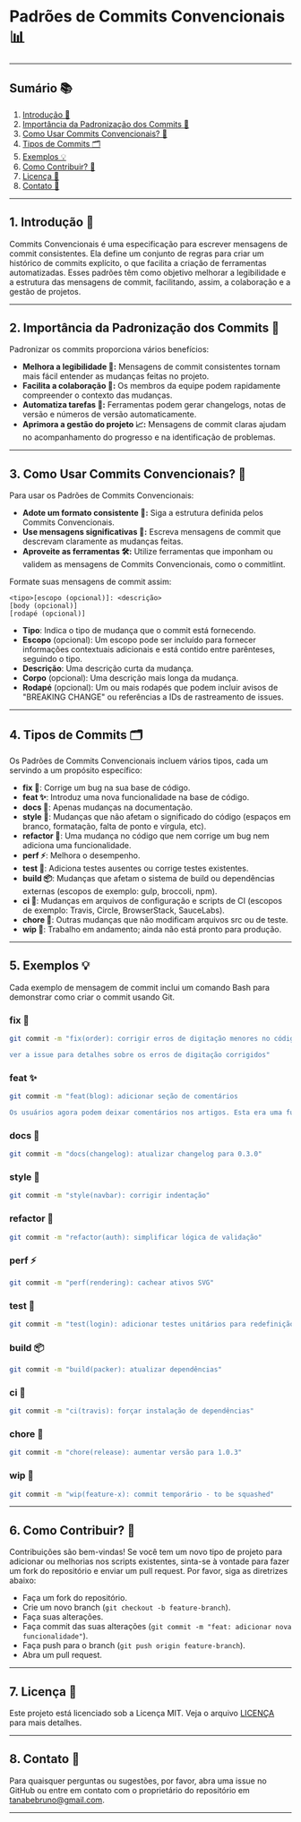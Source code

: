 # Padrões de Commits Convencionais 📊

---

## Sumário 📚
1. [Introdução 📖](#1-introdução-📖)
2. [Importância da Padronização dos Commits 🔧](#2-importância-da-padronização-dos-commits-🔧)
3. [Como Usar Commits Convencionais? 📐](#3-como-usar-commits-convencionais-📐)
4. [Tipos de Commits 🗂️](#4-tipos-de-commits-🗂️)
5. [Exemplos 💡](#5-exemplos-💡)
6. [Como Contribuir? 🤝](#6-como-contribuir-🤝)
7. [Licença 📜](#7-licença-📜)
8. [Contato 📧](#8-contato-📧)

---

## 1. Introdução 📖
Commits Convencionais é uma especificação para escrever mensagens de commit consistentes. Ela define um conjunto de regras para criar um histórico de commits explícito, o que facilita a criação de ferramentas automatizadas. Esses padrões têm como objetivo melhorar a legibilidade e a estrutura das mensagens de commit, facilitando, assim, a colaboração e a gestão de projetos.

---

## 2. Importância da Padronização dos Commits 🔧
Padronizar os commits proporciona vários benefícios:
- **Melhora a legibilidade 🧾:** Mensagens de commit consistentes tornam mais fácil entender as mudanças feitas no projeto.
- **Facilita a colaboração 🤝:** Os membros da equipe podem rapidamente compreender o contexto das mudanças.
- **Automatiza tarefas 🔄:** Ferramentas podem gerar changelogs, notas de versão e números de versão automaticamente.
- **Aprimora a gestão do projeto 📈:** Mensagens de commit claras ajudam no acompanhamento do progresso e na identificação de problemas.

---

## 3. Como Usar Commits Convencionais? 📐
Para usar os Padrões de Commits Convencionais:
- **Adote um formato consistente 📏:** Siga a estrutura definida pelos Commits Convencionais.
- **Use mensagens significativas 📝:** Escreva mensagens de commit que descrevam claramente as mudanças feitas.
- **Aproveite as ferramentas 🛠️:** Utilize ferramentas que imponham ou validem as mensagens de Commits Convencionais, como o commitlint.

Formate suas mensagens de commit assim:
```
<tipo>[escopo (opcional)]: <descrição>
[body (opcional)]
[rodapé (opcional)]
```
- **Tipo**: Indica o tipo de mudança que o commit está fornecendo.
- **Escopo** (opcional): Um escopo pode ser incluído para fornecer informações contextuais adicionais e está contido entre parênteses, seguindo o tipo.
- **Descrição**: Uma descrição curta da mudança.
- **Corpo** (opcional): Uma descrição mais longa da mudança.
- **Rodapé** (opcional): Um ou mais rodapés que podem incluir avisos de "BREAKING CHANGE" ou referências a IDs de rastreamento de issues.

---

## 4. Tipos de Commits 🗂️
Os Padrões de Commits Convencionais incluem vários tipos, cada um servindo a um propósito específico:

- **fix 🐛**: Corrige um bug na sua base de código.
- **feat ✨**: Introduz uma nova funcionalidade na base de código.
- **docs 📝**: Apenas mudanças na documentação.
- **style 💅**: Mudanças que não afetam o significado do código (espaços em branco, formatação, falta de ponto e vírgula, etc).
- **refactor 🔨**: Uma mudança no código que nem corrige um bug nem adiciona uma funcionalidade.
- **perf ⚡**: Melhora o desempenho.
- **test 🧪**: Adiciona testes ausentes ou corrige testes existentes.
- **build 📦**: Mudanças que afetam o sistema de build ou dependências externas (escopos de exemplo: gulp, broccoli, npm).
- **ci 🚀**: Mudanças em arquivos de configuração e scripts de CI (escopos de exemplo: Travis, Circle, BrowserStack, SauceLabs).
- **chore 🧹**: Outras mudanças que não modificam arquivos src ou de teste.
- **wip 🚧**: Trabalho em andamento; ainda não está pronto para produção.

---

## 5. Exemplos 💡
Cada exemplo de mensagem de commit inclui um comando Bash para demonstrar como criar o commit usando Git.

### fix 🐛
```bash
git commit -m "fix(order): corrigir erros de digitação menores no código

ver a issue para detalhes sobre os erros de digitação corrigidos"
```
### feat ✨
```bash
git commit -m "feat(blog): adicionar seção de comentários

Os usuários agora podem deixar comentários nos artigos. Esta era uma funcionalidade muito solicitada pelo nosso feedback de usuários."
```
### docs 📝
```bash
git commit -m "docs(changelog): atualizar changelog para 0.3.0"
```
### style 💅
```bash
git commit -m "style(navbar): corrigir indentação"
```
### refactor 🔨
```bash
git commit -m "refactor(auth): simplificar lógica de validação"
```
### perf ⚡
```bash
git commit -m "perf(rendering): cachear ativos SVG"
```
### test 🧪
```bash
git commit -m "test(login): adicionar testes unitários para redefinição de senha"
```
### build 📦
```bash
git commit -m "build(packer): atualizar dependências"
```
### ci 🚀
```bash
git commit -m "ci(travis): forçar instalação de dependências"
```
### chore 🧹
```bash
git commit -m "chore(release): aumentar versão para 1.0.3"
```
### wip 🚧
```bash
git commit -m "wip(feature-x): commit temporário - to be squashed"
```

---

## 6. Como Contribuir? 🤝
Contribuições são bem-vindas! Se você tem um novo tipo de projeto para adicionar ou melhorias nos scripts existentes, sinta-se à vontade para fazer um fork do repositório e enviar um pull request. Por favor, siga as diretrizes abaixo:
- Faça um fork do repositório.
- Crie um novo branch (`git checkout -b feature-branch`).
- Faça suas alterações.
- Faça commit das suas alterações (`git commit -m "feat: adicionar nova funcionalidade"`).
- Faça push para o branch (`git push origin feature-branch`).
- Abra um pull request.

---

## 7. Licença 📜
Este projeto está licenciado sob a Licença MIT. Veja o arquivo [LICENÇA](https://github.com/BrunoTanabe/conventional-commits-pattern/blob/main/LICENSE) para mais detalhes.

---

## 8. Contato 📧
Para quaisquer perguntas ou sugestões, por favor, abra uma issue no GitHub ou entre em contato com o proprietário do repositório em [tanabebruno@gmail.com](mailto:tanabebruno@gmail.com).

---
